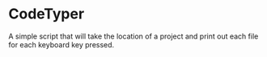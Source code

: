 CodeTyper
=========

A simple script that will take the location of a project and print out each file for each keyboard key pressed.
